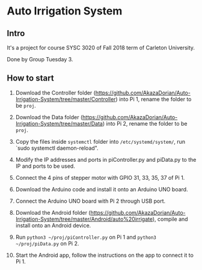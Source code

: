 # Auto Irrigation System

## Intro

It's a project for course SYSC 3020 of Fall 2018 term of Carleton University. 

Done by Group Tuesday 3.

## How to start

1. Download the Controller folder (https://github.com/AkazaDorian/Auto-Irrigation-System/tree/master/Controller) into Pi 1, rename the folder to be `proj`. 

2. Download the Data folder (https://github.com/AkazaDorian/Auto-Irrigation-System/tree/master/Data) into Pi 2, rename the folder to be `proj`. 

3. Copy the files inside `systemctl` folder into `/etc/systemd/system/`, run `sudo systemctl daemon-reload". 

4. Modify the IP addresses and ports in piController.py and piData.py to the IP and ports to be used. 

5. Connect the 4 pins of stepper motor with GPIO 31, 33, 35, 37 of Pi 1. 

6. Download the Arduino code and install it onto an Arduino UNO board. 

7. Connect the Arduino UNO board with Pi 2 through USB port. 

8. Download the Android folder (https://github.com/AkazaDorian/Auto-Irrigation-System/tree/master/Android/auto%20irrigate), compile and install onto an Android device. 

9. Run `python3 ~/proj/piController.py` on Pi 1 and `python3 ~/proj/piData.py` on Pi 2. 

10. Start the Android app, follow the instructions on the app to connect it to Pi 1.
